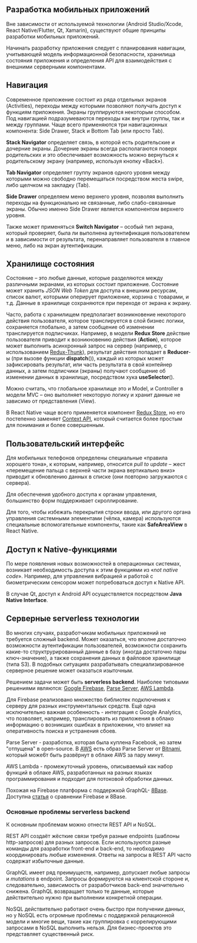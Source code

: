 ## Разработка мобильных приложений

Вне зависимости от используемой технологии (Android Studio/Xcode, React Native/Flutter, Qt, Xamarin), существуют общие принципы разработки мобильных приложений.

Начинать разработку приложения следует с планирования навигации, учитывающей модель информационной безопасности, хранилища состояния приложения и определения API для взаимодействия с внешними серверными компонентами.

## Навигация

Современное приложение состоит из ряда отдельных экранов (Activities), переходы между которыми позволяют получать доступ к функциям приложения. Экраны группируются некоторым способом. Под навигацией подразумеваются переходы как внутри группы, так и между группами.
Чаще всего применяются три навигационных компонента: Side Drawer, Stack и Bottom Tab (или просто Tab).

**Stack Navigator** определяет связь, в которой есть родительские и дочерние экраны. Дочерние экраны всегда располагаются поверх родительских и это обеспечивает возможность можно вернуться к родительскому экрану (например, используя кнопку «Back»).

**Tab Navigator** определяет группу экранов одного уровня между которыми можно свободно перемещаться посредством жеста swipe, либо щелчком на закладку (Tab).

**Side Drawer** определяем меню верхнего уровня, позволяя выполнить переходы на функционально не связанные, либо слабо-связанные экраны. Обычно именно Side Drawer является компонентом верхнего уровня.

Также может применяться **Switch Navigator** – особый тип экрана, который проверяет, была ли выполнена аутентификация пользователем и в зависимости от результата, перенаправляет пользователя в главное меню, либо на экран аутентификации.

## Хранилище состояния

Состояние – это любые данные, которые разделяются между различными экранами, из которых состоит приложение. Состояние может хранить *JSON Web Token* для доступа к внешним ресурсам, список валют, которыми оперирует приложение, корзина с товарами, и т.д. Данные в хранилище сохраняются при переходе от экрана к экрану.

Часто, работа с хранилищем предполагает возникновение некоторого действия пользователя, которое транслируется в слой бизнес логики, сохраняется глобально, а затем сообщение об изменении транслируется подписчиках. Например, в модели **Redux Store** действие пользователя приводит к возникновению действия (**Action**), которое может выполнить асинхронный запрос на сервер (например, с использованием [Redux-Thunk](https://github.com/reduxjs/redux-thunk)), результат действия попадает в **Reducer**-ы (при вызове функции **dispatch**()), каждый из которых может зафиксировать результат, или часть результата в свой контейнер данных, а затем подписчики (экраны) получают сообщение об изменении данных в хранилище, посредством хука **useSelector**().

Можно считать, что глобальное хранилище это и Model, и Controller в модели MVC – оно выполняет некоторую логику и хранит данные не зависимо от представления (View).

В React Native чаще всего применяется компонент [Redux Store](https://github.com/reduxjs/react-redux), но его постепенно заменяет [Context API](https://ru.reactjs.org/docs/context.html), который считается более простым для понимания и более совершенным.
 
## Пользовательский интерфейс

Для мобильных телефонов определены специальные «правила хорошего тона», к которым, например, относится *pull to update* – жест «перемещение пальца с верхней части экрана вертикально вниз» приводит к обновлению данных в списке (они повторно загружаются с сервера).

Для обеспечения удобного доступа к органам управления, большинство форм поддерживает скроллирование.

Для того, чтобы избежать перекрытия строки ввода, или другого органа управления системными элементами (чёлка, камера) используются специальные вспомогательные компоненты, такие как **SafeAreaView** в React Native.

## Доступ к Native-функциями

По мере появления новых возможностей в операционных системах, возникает необходимость доступа к этим функциями из «*not native code*». Например, для управления вибрацией и работой с биометрическим сенсором может потребоваться доступ к Native API.

В случае Qt, доступ к Android API осуществляется посредством **Java Native Interface**.

## Серверные serverless технологии

Во многих случаях, разработчикам мобильных приложений не требуется сложный backend. Может оказаться, что вполне достаточно возможности аутентификации пользователей, возможности сохранить какие-то структрурированный данные в базу (иногда достаточно пары ключ-значение), а также сохранения данных в файловое хранилище (типа S3). В подобных ситуациях разрабатывать специализированное серверное решение может оказаться изыточным.

Решением задачи может быть **serverless backend**. Наиболее типовыми решениями являются: [Google Firebase](https://firebase.google.com/), [Parse Server](https://parseplatform.org/), [AWS Lambda](https://aws.amazon.com/ru/lambda/).

Для Firebase реализовано множество библиотек подключения к серверу для разных инструментальных средств. Ещё одна исключительно важная особенность - интеграция с Google Analytics, что позволяет, например, транслировать из приложения в облако информацию о возникших ошибках в приложении, что влияет на оперативность поиска и устранения сбоев.

Parse Server - разработка, которая была куплена Facebook, но затем "отпущена" в open-source. В [AWS](https://aws.amazon.com/marketplace/pp/Bitnami-Parse-Server-Certified-by-Bitnami/B01BLQ17TO) есть образ Parse Server от [Bitnami](https://bitnami.com/), который може6т быть развёрнут в облаке AWS за пару минут.

AWS Lambda - промежуточный уровень, описываемый как набор функций в облаке AWS, разработанных на разных языках программирования и подходит для потоковой обработки данных.

Похожая на Firebase платформа с поддержкой GraphQL- [8Base](https://www.8base.com/). Доступна [статья](https://www.8base.com/blog/5-reasons-why-developers-are-choosing-8base-over-firebase) о сравнении Firebase и 8Base.

### Основные проблемы serverless backend

К основным проблемам можно отнести REST API и NoSQL.

REST API создаёт жёсткие связи требуя разные endpoints (шаблоны http-запросов) для разных запросов. Если используются разные команды для разработки front-end и back-end, то необходимо координировать любые изменения. Ответы на запросы в REST API часто содержат избыточные данные.

GraphQL имеет ряд преимуществ, например, допускает любые запросы и *mutations* в endpoint. Запросы формируются на клиентской стороне и, следовательно, зависимость от разработчиков back-end значительно снижена. GraphQL возвращает только те данные, которые действительно нужно при выполнении конкретной операции.

NoSQL действительно работают очень быстро при получении данных, но у NoSQL есть огромные проблемы с поддержкой релационной модели и многие вещи, такие как группировка с коррелирующими запросами в NoSQL выполнить нельзя. Для бизнес-проектов это представляет существенный риск.
